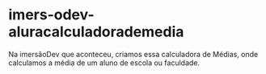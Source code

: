 # imers-odev-aluracalculadorademedia
Na imersãoDev que aconteceu, criamos essa calculadora de Médias, onde calculamos a média de um aluno de escola ou faculdade.
